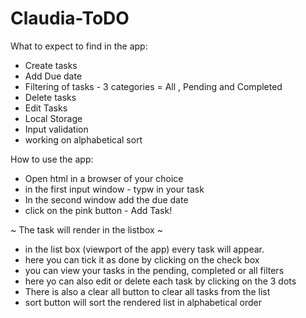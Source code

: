 # Claudia-ToDO

What to expect to find in the app:

* Create tasks
* Add Due date
* Filtering of tasks - 3 categories = All , Pending and Completed
* Delete tasks
* Edit Tasks
* Local Storage
* Input validation
* working on alphabetical sort

How to use the app:

* Open html in a browser of your choice
* in the first input window - typw in your task
* In the second window add the due date
* click on the pink button - Add Task!

~ The task will render in the listbox ~

* in the list box (viewport of the app) every task will appear.
* here you can tick it as done by clicking on the check box
* you can view your tasks in the pending, completed or all filters
* here yo can also edit or delete each task by clicking on the 3 dots
* There is also a clear all button to clear all tasks from the list
* sort button will sort the rendered list in alphabetical order